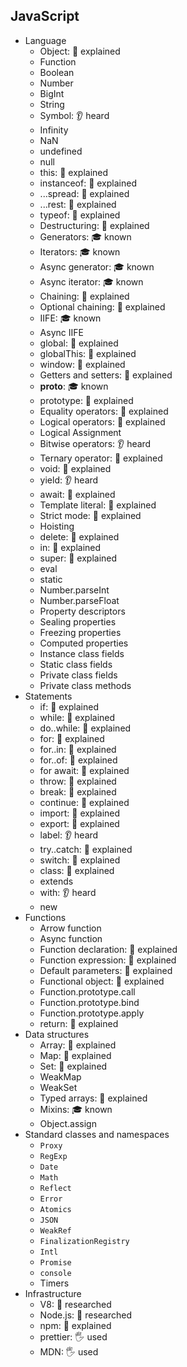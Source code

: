 ## JavaScript

- Language
  - Object: 🙋 explained
  - Function
  - Boolean
  - Number
  - BigInt
  - String
  - Symbol: 👂 heard
  - Infinity
  - NaN
  - undefined
  - null
  - this: 🙋 explained
  - instanceof: 🙋 explained
  - ...spread: 🙋 explained
  - ...rest: 🙋 explained
  - typeof: 🙋 explained
  - Destructuring: 🙋 explained
  - Generators: 🎓 known
  - Iterators: 🎓 known
  - Async generator: 🎓 known
  - Async iterator: 🎓 known
  - Chaining: 🙋 explained
  - Optional chaining: 🙋 explained
  - IIFE: 🎓 known
  - Async IIFE
  - global: 🙋 explained
  - globalThis: 🙋 explained
  - window: 🙋 explained
  - Getters and setters: 🙋 explained
  - __proto__: 🎓 known
  - prototype: 🙋 explained
  - Equality operators: 🙋 explained
  - Logical operators: 🙋 explained
  - Logical Assignment
  - Bitwise operators: 👂 heard
  - Ternary operator: 🙋 explained
  - void: 🙋 explained
  - yield: 👂 heard
  - await: 🙋 explained
  - Template literal: 🙋 explained
  - Strict mode: 🙋 explained
  - Hoisting
  - delete: 🙋 explained
  - in: 🙋 explained
  - super: 🙋 explained
  - eval
  - static
  - Number.parseInt
  - Number.parseFloat
  - Property descriptors
  - Sealing properties
  - Freezing properties
  - Computed properties
  - Instance class fields
  - Static class fields
  - Private class fields
  - Private class methods
- Statements
  - if: 🙋 explained
  - while: 🙋 explained
  - do..while: 🙋 explained
  - for: 🙋 explained
  - for..in: 🙋 explained
  - for..of: 🙋 explained
  - for await: 🙋 explained
  - throw: 🙋 explained
  - break: 🙋 explained
  - continue: 🙋 explained
  - import: 🙋 explained
  - export: 🙋 explained
  - label: 👂 heard
  - try..catch: 🙋 explained
  - switch: 🙋 explained
  - class: 🙋 explained
  - extends
  - with: 👂 heard
  - new
- Functions
  - Arrow function
  - Async function
  - Function declaration: 🙋 explained
  - Function expression: 🙋 explained
  - Default parameters: 🙋 explained
  - Functional object: 🙋 explained
  - Function.prototype.call
  - Function.prototype.bind
  - Function.prototype.apply
  - return: 🙋 explained
- Data structures
  - Array: 🙋 explained
  - Map: 🙋 explained
  - Set: 🙋 explained
  - WeakMap
  - WeakSet
  - Typed arrays: 🙋 explained
  - Mixins: 🎓 known
  - Object.assign
- Standard classes and namespaces
  - `Proxy`
  - `RegExp`
  - `Date`
  - `Math`
  - `Reflect`
  - `Error`
  - `Atomics`
  - `JSON`
  - `WeakRef`
  - `FinalizationRegistry`
  - `Intl`
  - `Promise`
  - `console`
  - Timers
- Infrastructure
  - V8: 🔬 researched
  - Node.js: 🔬 researched
  - npm: 🙋 explained
  - prettier: 🖐️ used
  - MDN: 🖐️ used
